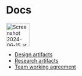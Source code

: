 # Docs

<img width="64" alt="Screenshot 2024-06-15 at 4 59 48 PM" src="https://github.com/agilesix/vets-website/assets/101129355/b18ad98e-8ec6-4bfd-ab18-9503299f0fec"><br/>

- [Design artifacts](https://github.com/agilesix/vets-website/tree/main/docs/design#design-artifacts)
- [Research artifacts](https://github.com/agilesix/vets-website/tree/main/docs/research)
- [Team working agreement](https://github.com/agilesix/vets-website/tree/main/docs/team-working-agreement.md)
